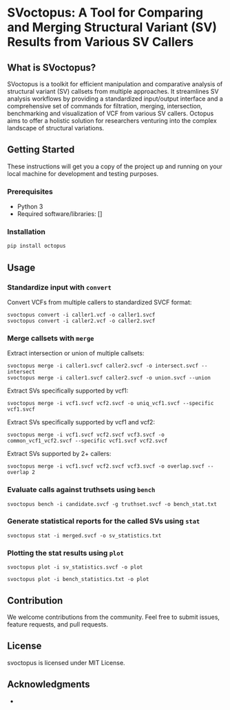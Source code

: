 # SVoctopus: A Tool for Comparing and Merging Structural Variant (SV) Results from Various SV Callers

## What is SVoctopus?

SVoctopus is a toolkit for efficient manipulation and comparative analysis of structural variant (SV) callsets from multiple approaches. It streamlines SV analysis workflows by providing a standardized input/output interface and a comprehensive set of commands for filtration, merging, intersection, benchmarking and visualization of VCF from various SV callers. Octopus aims to offer a holistic solution for researchers venturing into the complex landscape of structural variations.

## Getting Started

These instructions will get you a copy of the project up and running on your local machine for development and testing purposes.

### Prerequisites

- Python 3
- Required software/libraries: []

### Installation

```bash
pip install octopus
```

## Usage

### Standardize input with `convert`

Convert VCFs from multiple callers to standardized SVCF format:

```
svoctopus convert -i caller1.vcf -o caller1.svcf
svoctopus convert -i caller2.vcf -o caller2.svcf
```

### Merge callsets with `merge`

Extract intersection or union of multiple callsets:

```
svoctopus merge -i caller1.svcf caller2.svcf -o intersect.svcf --intersect
svoctopus merge -i caller1.svcf caller2.svcf -o union.svcf --union
```

Extract SVs specifically supported by vcf1:

```
svoctopus merge -i vcf1.svcf vcf2.svcf -o uniq_vcf1.svcf --specific vcf1.svcf
```

Extract SVs specifically supported by vcf1 and vcf2:

```
svoctopus merge -i vcf1.svcf vcf2.svcf vcf3.svcf -o common_vcf1_vcf2.svcf --specific vcf1.svcf vcf2.svcf
```

Extract SVs supported by 2+ callers:

```
svoctopus merge -i vcf1.svcf vcf2.svcf vcf3.svcf -o overlap.svcf --overlap 2
```

### Evaluate calls against truthsets using `bench`

```
svoctopus bench -i candidate.svcf -g truthset.svcf -o bench_stat.txt
```

### Generate statistical reports for the called SVs using `stat`

```
svoctopus stat -i merged.svcf -o sv_statistics.txt
```

### Plotting the stat results using `plot`

```
svoctopus plot -i sv_statistics.svcf -o plot
```

```
svoctopus plot -i bench_statistics.txt -o plot
```

## Contribution

We welcome contributions from the community. Feel free to submit issues, feature requests, and pull requests.

## License

svoctopus is licensed under MIT License.

## Acknowledgments

-
